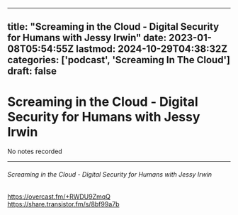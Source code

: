 
---
title: "Screaming in the Cloud - Digital Security for Humans with Jessy Irwin"
date: 2023-01-08T05:54:55Z
lastmod: 2024-10-29T04:38:32Z
categories: ['podcast', 'Screaming In The Cloud']
draft: false
---


# Screaming in the Cloud - Digital Security for Humans with Jessy Irwin

No notes recorded
- - -
###### Screaming in the Cloud - Digital Security for Humans with Jessy Irwin

https://overcast.fm/+RWDU9ZmqQ  
https://share.transistor.fm/s/8bf99a7b

<!-- #public #podcast #Screaming In The Cloud# -->

<!-- {BearID:4FF01FE4-4A4C-4232-AE5B-CEDDBECFFD06-28016-00002D97F6B6B5A9} -->

